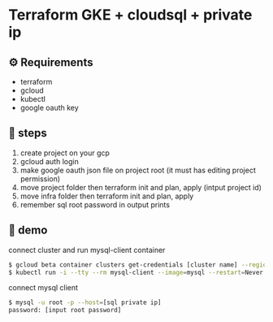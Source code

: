 # Terraform GKE + cloudsql + private ip

## ⚙️ Requirements

- terraform
- gcloud
- kubectl
- google oauth key

## 🚀 steps

1. create project on your gcp
2. gcloud auth login
3. make google oauth json file on project root (it must has editing project permission)
4. move project folder then terraform init and plan, apply (intput project id)
5. move infra folder then terraform init and plan, apply
6. remember sql root password in output prints

## 🎉 demo

connect cluster and run mysql-client container

```bash
$ gcloud beta container clusters get-credentials [cluster name] --region [region] --project [project id]
$ kubectl run -i --tty --rm mysql-client --image=mysql --restart=Never -- sh
```

connect mysql client

```bash
$ mysql -u root -p --host=[sql private ip]
password: [input root password]
```
